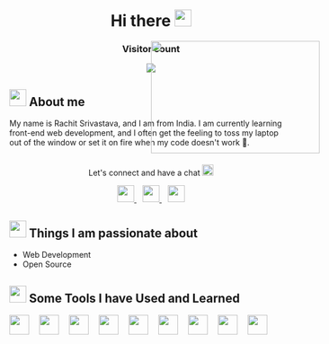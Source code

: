<h1 align="center">  Hi there <img height="30" src="https://camo.githubusercontent.com/e8e7b06ecf583bc040eb60e44eb5b8e0ecc5421320a92929ce21522dbc34c891/68747470733a2f2f6d656469612e67697068792e636f6d2f6d656469612f6876524a434c467a6361737252346961377a2f67697068792e676966" /> </h1>

<div align="center">
<img height="200" width="300"  src="https://media1.giphy.com/media/11SIBu3s72Co8w/200w.webp?cid=ecf05e47zg3kl7en3qdoot4kmintogtd4w6r2sem7hks1839&rid=200w.webp&ct=g" width="60%" style="position:absolute" frameBorder="0" allowFullScreen />
</div>

<div align="center" > <h3> Visitor count </h3> <img src="https://profile-counter.glitch.me/rachit298/count.svg" /> </div>

<div> <h2> <img height="30" src="https://user-images.githubusercontent.com/69860596/232231187-b3336f15-6d0c-4397-a469-203ac3e90f91.png" /> About me </h2>
My name is Rachit Srivastava, and I am from India. I am currently learning front-end web development, and I often get the feeling to toss my laptop out of the window or set it on fire when my code doesn't work &#x1F642.
</div>

<br/>

<div align="center">
<p> Let's connect and have a chat <img height="20" src="https://user-images.githubusercontent.com/69860596/231992286-6963eabf-2f11-4fd7-ba95-8fdc3f475514.png" /> </p>

<div>
<a href="https://www.linkedin.com/in/rachit-srivastava-10b0a8192/" > <img height="30" src="https://user-images.githubusercontent.com/69860596/231992855-2dc47b98-63ec-4ca6-8bcb-5a92b8590595.png" /> </a> &ensp; <a href="mailto:rachit298@gmail.com"> <img height="30" src="https://user-images.githubusercontent.com/69860596/231994203-0f4d8d2f-0274-4084-b7e4-8b8b7886125a.png" /> </a> &ensp; <a href="https://twitter.com/RachitS60537807" > <img height="30" src="https://user-images.githubusercontent.com/69860596/231995836-89636e75-c89e-47c9-80d3-da2a1285eee1.png" /> </a>
</div>

</div>

<h2><img height="30" src="https://user-images.githubusercontent.com/69860596/232230464-6cee8dad-0640-40d6-a347-d6adae0df1cb.png" /> Things I am passionate about </h2>
<ul> 
  <li>Web Development</li>
  <li>Open Source</li>
</ul>

<h2>  <img height="30" src="https://user-images.githubusercontent.com/69860596/232015589-f39e67d5-c5ce-4df6-8f72-15b39b32b151.png" /> Some Tools I have Used and Learned </h2>

<img height="35" src="https://cdn.jsdelivr.net/gh/devicons/devicon/icons/vscode/vscode-original.svg" />&emsp; <img height="35" src="https://cdn.jsdelivr.net/gh/devicons/devicon/icons/html5/html5-original.svg" />&emsp; <img height="35" src="https://cdn.jsdelivr.net/gh/devicons/devicon/icons/css3/css3-original.svg" />&emsp; <img height="35" src="https://cdn.jsdelivr.net/gh/devicons/devicon/icons/bootstrap/bootstrap-original.svg" />&emsp; <img height="35" src="https://cdn.jsdelivr.net/gh/devicons/devicon/icons/javascript/javascript-original.svg" />&emsp; <img height="35" src="https://cdn.jsdelivr.net/gh/devicons/devicon/icons/react/react-original.svg" />&emsp; <img height="35" src="https://cdn.jsdelivr.net/gh/devicons/devicon/icons/java/java-original.svg" />&emsp; <img height="35" src="https://cdn.jsdelivr.net/gh/devicons/devicon/icons/linux/linux-original.svg" />&emsp; <img height="35" src="https://cdn.jsdelivr.net/gh/devicons/devicon/icons/git/git-original.svg" />         
